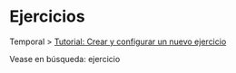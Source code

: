# Ejercicios

Temporal &gt; [Tutorial: Crear y configurar un nuevo ejercicio](https://winmotor.gitbook.io/project/tutoriales/ejercicio-crear-y-configurar-un-nuevo-ejercicio)

Vease en búsqueda: ejercicio

